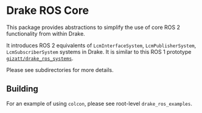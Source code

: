 # Drake ROS Core

This package provides abstractions to simplify the use of core ROS 2 functionality from within Drake.

It introduces ROS 2 equivalents of `LcmInterfaceSystem`, `LcmPublisherSystem`, `LcmSubscriberSystem` systems in Drake.
It is similar to this ROS 1 prototype [`gizatt/drake_ros_systems`](https://github.com/gizatt/drake_ros_systems).

Please see subdirectories for more details.

## Building

For an example of using `colcon`, please see root-level `drake_ros_examples`.
